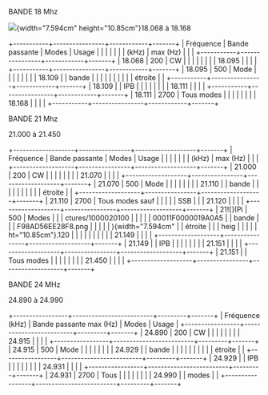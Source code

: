 BANDE 18 Mhz

![](Pictures/100002010000011F0000019A0A5F98AD56EE28F8.png){width="7.594cm"
height="10.85cm"}18.068 à 18.168

+-----------+----------------+------------+-------+
| Fréquence | Bande passante | Modes      | Usage |
|           |                |            |       |
| (kHz)     | max (Hz)       |            |       |
+-----------+----------------+------------+-------+
| 18.068    | 200            | CW         |       |
|           |                |            |       |
| 18.095    |                |            |       |
+-----------+----------------+------------+-------+
| 18.095    | 500            | Mode       |       |
|           |                |            |       |
| 18.109    |                | bande      |       |
|           |                |            |       |
|           |                | étroite    |       |
+-----------+----------------+------------+-------+
| 18.109    |                | IPB        |       |
|           |                |            |       |
| 18.111    |                |            |       |
+-----------+----------------+------------+-------+
| 18.111    | 2700           | Tous modes |       |
|           |                |            |       |
| 18.168    |                |            |       |
+-----------+----------------+------------+-------+

BANDE 21 Mhz

21.000 à 21.450

+-------------------+----------------+-------------------+-------+
| Fréquence         | Bande passante | Modes             | Usage |
|                   |                |                   |       |
| (kHz)             | max (Hz)       |                   |       |
+-------------------+----------------+-------------------+-------+
| 21.000            | 200            | CW                |       |
|                   |                |                   |       |
| 21.070            |                |                   |       |
+-------------------+----------------+-------------------+-------+
| 21.070            | 500            | Mode              |       |
|                   |                |                   |       |
| 21.110            |                | bande             |       |
|                   |                |                   |       |
|                   |                | étroite           |       |
+-------------------+----------------+-------------------+-------+
| 21.110            | 2700           | Tous modes sauf   |       |
|                   |                | SSB               |       |
| 21.120            |                |                   |       |
+-------------------+----------------+-------------------+-------+
| 21![](Pi          | 500            | Modes             |       |
| ctures/1000020100 |                |                   |       |
| 00011F0000019A0A5 |                | bande             |       |
| F98AD56EE28F8.png |                |                   |       |
| ){width="7.594cm" |                | étroite           |       |
| heig              |                |                   |       |
| ht="10.85cm"}.120 |                |                   |       |
|                   |                |                   |       |
| 21.149            |                |                   |       |
+-------------------+----------------+-------------------+-------+
| 21.149            |                | IPB               |       |
|                   |                |                   |       |
| 21.151            |                |                   |       |
+-------------------+----------------+-------------------+-------+
| 21.151            |                | Tous modes        |       |
|                   |                |                   |       |
| 21.450            |                |                   |       |
+-------------------+----------------+-------------------+-------+

BANDE 24 MHz

24.890 à 24.990

+-----------------+-------------------------+---------+-------+
| Fréquence (kHz) | Bande passante max (Hz) | Modes   | Usage |
+-----------------+-------------------------+---------+-------+
| 24.890          | 200                     | CW      |       |
|                 |                         |         |       |
| 24.915          |                         |         |       |
+-----------------+-------------------------+---------+-------+
| 24.915          | 500                     | Mode    |       |
|                 |                         |         |       |
| 24.929          |                         | bande   |       |
|                 |                         |         |       |
|                 |                         | étroite |       |
+-----------------+-------------------------+---------+-------+
| 24.929          |                         | IPB     |       |
|                 |                         |         |       |
| 24.931          |                         |         |       |
+-----------------+-------------------------+---------+-------+
| 24.931          | 2700                    | Tous    |       |
|                 |                         |         |       |
| 24.990          |                         | modes   |       |
+-----------------+-------------------------+---------+-------+
